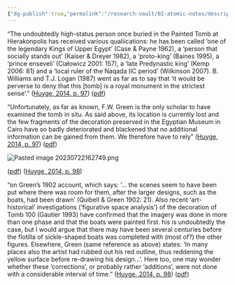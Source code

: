 ```yaml
---
{"dg-publish":true,"permalink":"/research-vault/02-atomic-notes/description-of-painted-tomb-100/"}
---
```


“The undoubtedly high-status person once buried in the Painted Tomb at Hierakonpolis has received various qualiications: he has been called ‘one of the legendary Kings of Upper Egypt’ (Case & Payne 1962), a ‘person that socially stands out’ (Kaiser & Dreyer 1982), a ‘proto-king’ (Baines 1995), a ‘prince enseveli’ (Ciałowicz 2001: 157), a ‘late Predynastic king’ (Kemp 2006: 81) and a ‘local ruler of the Naqada IIC period’ (Wilkinson 2007). B. Williams and T.J. Logan (1987) went as far as to say that ‘it would be perverse to deny that this [tomb] is a royal monument in the strictest sense’.” ([Huyge, 2014, p. 97](zotero://select/library/items/EYPX3L9X)) ([pdf](zotero://open-pdf/library/items/CU4GA9NI?page=6&annotation=I32YHDK8))

“Unfortunately, as far as known, F.W. Green is the only scholar to have examined the tomb in situ. As said above, its location is currently lost and the few fragments of the decoration preserved in the Egyptian Museum in Cairo have so badly deteriorated and blackened that no additional information can be gained from them. We therefore have to rely” ([Huyge, 2014, p. 97](zotero://select/library/items/EYPX3L9X)) ([pdf](zotero://open-pdf/library/items/CU4GA9NI?page=6&annotation=RWL54EMN))

![Pasted image 20230722162749.png](/img/user/zz%20Images%20Dump/Pasted%20image%2020230722162749.png)

([pdf](zotero://open-pdf/library/items/CU4GA9NI?page=7&annotation=3TI9UDFV)) ([Huyge, 2014, p. 98](zotero://select/library/items/EYPX3L9X))

“on Green’s 1902 account, which says: ‘... the scenes seem to have been put where there was room for them, after the larger designs, such as the boats, had been drawn’ (Quibell & Green 1902: 21). Also recent ‘art-historical’ investigations (‘figurative space analysis’) of the decoration of Tomb 100 (Gautier 1993) have confirmed that the imagery was done in more than one phase and that the boats were painted first. his is undoubtedly the case, but I would argue that there may have been several centuries before the flotilla of sickle-shaped boats was completed with (most of?) the other figures. Elsewhere, Green (same reference as above) states: ‘In many places also the artist had rubbed out his red outline, thus reddening the yellow surface before re-drawing his design...’. Here too, one may wonder whether these ‘corrections’, or probably rather ‘additions’, were not done with a considerable interval of time.” ([Huyge, 2014, p. 98](zotero://select/library/items/EYPX3L9X)) ([pdf](zotero://open-pdf/library/items/CU4GA9NI?page=7&annotation=PLFQXCXX))